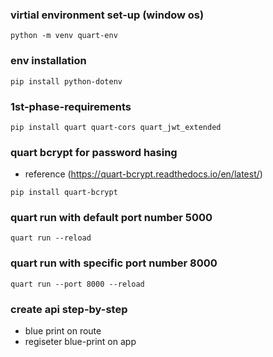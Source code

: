 ### virtial environment set-up (window os)
```
python -m venv quart-env
```
### env installation
```
pip install python-dotenv
```
### 1st-phase-requirements
```
pip install quart quart-cors quart_jwt_extended
```

### quart bcrypt for password hasing
- reference (https://quart-bcrypt.readthedocs.io/en/latest/)
```
pip install quart-bcrypt
```
### quart run with default port number 5000
```
quart run --reload
```
### quart run with specific port number 8000
```
quart run --port 8000 --reload 
```

### create api step-by-step
- blue print on route
- regiseter blue-print on app
